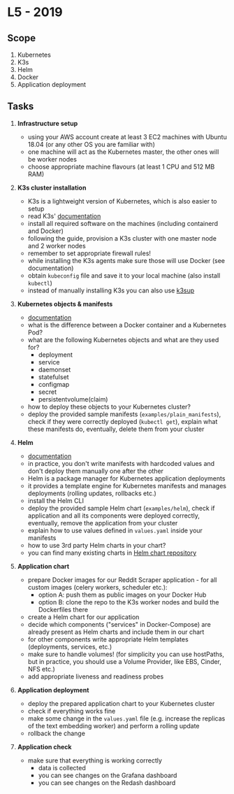 # L5 - 2019

## Scope
1. Kubernetes
2. K3s
3. Helm
4. Docker
5. Application deployment

## Tasks
1. **Infrastructure setup**

    - using your AWS account create at least 3 EC2 machines with Ubuntu 18.04 (or any other OS you are familiar with)
    - one machine will act as the Kubernetes master, the other ones will be worker nodes
    - choose appropriate machine flavours (at least 1 CPU and 512 MB RAM)

2. **K3s cluster installation**

    - K3s is a lightweight version of Kubernetes, which is also easier to setup
    - read K3s' [documentation](https://rancher.com/docs/k3s/latest/en/quick-start/)
    - install all required software on the machines (including containerd and Docker)
    - following the guide, provision a K3s cluster with one master node and 2 worker nodes
    - remember to set appropriate firewall rules!
    - while installing the K3s agents make sure those will use Docker (see documentation)
    - obtain `kubeconfig` file and save it to your local machine (also install `kubectl`)
    - instead of manually installing K3s you can also use [k3sup](https://github.com/alexellis/k3sup)

3. **Kubernetes objects & manifests**

    - [documentation](https://kubernetes.io/docs/concepts/)
    - what is the difference between a Docker container and a Kubernetes Pod?
    - what are the following Kubernetes objects and what are they used for?
        - deployment
        - service
        - daemonset
        - statefulset
        - configmap
        - secret
        - persistentvolume(claim)
    - how to deploy these objects to your Kubernetes cluster?
    - deploy the provided sample manifests (`examples/plain_manifests`),
      check if they were correctly deployed (`kubectl get`),
      explain what these manifests do,
      eventually, delete them from your cluster

4. **Helm**

    - [documentation](https://helm.sh/docs/)
    - in practice, you don't write manifests with hardcoded values and don't deploy 
      them manually one after the other
    - Helm is a package manager for Kubernetes application deployments
    - it provides a template engine for Kubernetes manifests and manages deployments (rolling updates, rollbacks etc.)
    - install the Helm CLI
    - deploy the provided sample Helm chart (`examples/helm`),
      check if application and all its components were deployed correctly,
      eventually, remove the application from your cluster
    - explain how to use values defined in `values.yaml` inside your manifests
    - how to use 3rd party Helm charts in your chart?
    - you can find many existing charts in [Helm chart repository](https://github.com/helm/charts/tree/master/stable)

5. **Application chart**

    - prepare Docker images for our Reddit Scraper application - for all custom images (celery workers, scheduler etc.):
        - option A: push them as public images on your Docker Hub
        - option B: clone the repo to the K3s worker nodes and build the Dockerfiles there
    - create a Helm chart for our application
    - decide which components ("services" in Docker-Compose) are already present as Helm charts and include them in our chart
    - for other components write appropriate Helm templates (deployments, services, etc.) 
    - make sure to handle volumes! (for simplicity you can use hostPaths, but in practice, you should use a Volume Provider, like EBS, Cinder, NFS etc.)
    - add appropriate liveness and readiness probes

6. **Application deployment**
    - deploy the prepared application chart to your Kubernetes cluster
    - check if everything works fine
    - make some change in the `values.yaml` file (e.g. increase the replicas of the text embedding worker) and perform a rolling update
    - rollback the change

7. **Application check**
    - make sure that everything is working correctly
        - data is collected
        - you can see changes on the Grafana dashboard
        - you can see changes on the Redash dashboard

